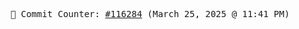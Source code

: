 <p align="center">
    <samp>
        📮 Commit Counter: <a href="https://github.com/Javascript-void0/Javascript-void0/commits/main">#116284</a> (March 25, 2025 @ 11:41 PM)
    </samp>
</p>
